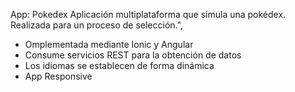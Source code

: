 App: Pokedex
Aplicación multiplataforma que simula una pokédex. Realizada para un proceso de selección.",

- Omplementada mediante Ionic y Angular
- Consume servicios REST para la obtención de datos
- Los idiomas se establecen de forma dinámica
- App Responsive